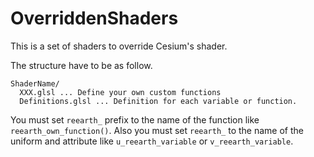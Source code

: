 # OverriddenShaders

This is a set of shaders to override Cesium's shader.

The structure have to be as follow.

```
ShaderName/
  XXX.glsl ... Define your own custom functions
  Definitions.glsl ... Definition for each variable or function.
```

You must set `reearth_` prefix to the name of the function like `reearth_own_function()`. Also you must set `reearth_` to the name of the uniform and attribute like `u_reearth_variable` or `v_reearth_variable`.
